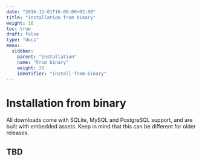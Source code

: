```yaml
---
date: "2016-12-01T16:00:00+02:00"
title: "Installation from binary"
weight: 10
toc: true
draft: false
type: "docs"
menu:
  sidebar:
    parent: "installation"
    name: "From binary"
    weight: 20
    identifier: "install-from-binary"
---
```


# Installation from binary

All downloads come with SQLite, MySQL and PostgreSQL support, and are built with embedded assets. Keep in mind that this can be different for older releases.

## TBD
